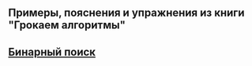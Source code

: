 ## Примеры, пояснения и упражнения из книги "Грокаем алгоритмы"

## [Бинарный поиск](https://github.com/qu4dro/grokking-algorithms/blob/main/src/main/kotlin/ru/orlovvv/BinarySearch.kt)


